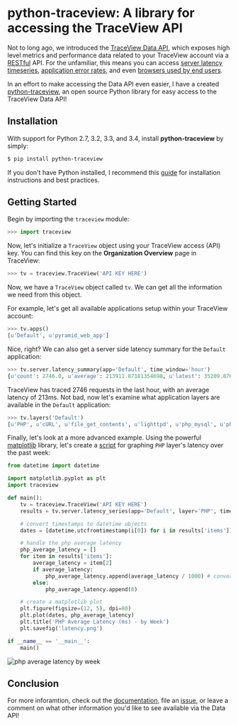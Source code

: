 # python-traceview: A library for accessing the TraceView API

Not to long ago, we introduced the [TraceView Data API][1], which exposes high
level metrics and performance data related to your TraceView account via a
[RESTful][9] API. For the unfamiliar, this means you can access
[server latency timeseries][5], [application error rates][6], and even
[browsers used by end users][7].

In an effort to make accessing the Data API even easier, I have a created
[python-traceview][2], an open source Python library for easy access to the
TraceView Data API!

## Installation

With support for Python 2.7, 3.2, 3.3, and 3.4, install **python-traceview**
by simply:

```bash
$ pip install python-traceview
```

If you don't have Python installed, I recommend this [guide][10] for
installation instructions and best practices.

## Getting Started

Begin by importing the ``traceview`` module:

```python
>>> import traceview
```

Now, let's initialize a `TraceView` object using your TraceView access (API)
key. You can find this key on the **Organization Overview** page in TraceView:

```python
>>> tv = traceview.TraceView('API KEY HERE')
```

Now, we have a `TraceView` object called ``tv``. We can get all the information
we need from this object.

For example, let's get all available applications setup within your TraceView
account:

```python
>>> tv.apps()
[u'Default', u'pyramid_web_app']
```

Nice, right? We can also get a server side latency summary for the ``Default``
application:

```python
>>> tv.server.latency_summary(app='Default', time_window='hour')
{u'count': 2746.0, u'average': 213911.87181354698, u'latest': 35209.87654320987}
```

TraceView has traced 2746 requests in the last hour, with an average latency of
213ms. Not bad, now let's examine what application layers are available in the
`Default` application:

```python
>>> tv.layers('Default')
[u'PHP', u'cURL', u'file_get_contents', u'lighttpd', u'php_mysql', u'php_mysqli']
```

Finally, let's look at a more advanced example. Using the powerful
[matplotlib][11] library, let's create a [script][13] for graphing `PHP` layer's
latency over the past week:


```python
from datetime import datetime

import matplotlib.pyplot as plt
import traceview

def main():
    tv = traceview.TraceView('API KEY HERE')
    results = tv.server.latency_series(app='Default', layer='PHP', time_window='week')

    # convert timestamps to datetime objects
    dates = [datetime.utcfromtimestamp(i[0]) for i in results['items']]

    # handle the php average latency
    php_average_latency = []
    for item in results['items']:
        average_latency = item[2]
        if average_latency:
            php_average_latency.append(average_latency / 1000) # convert to milliseconds
        else:
            php_average_latency.append(0)

    # create a matplotlib plot
    plt.figure(figsize=(12, 5), dpi=80)
    plt.plot(dates, php_average_latency)
    plt.title('PHP Average Latency (ms) - by Week')
    plt.savefig('latency.png')

if __name__ == '__main__':
    main()
```

![php average latency by week][12]

## Conclusion

For more inforamtion, check out the [documentation][3], file an [issue][8], or
leave a comment on what other information you'd like to see available via the
Data API!

[1]: http://www.appneta.com/blog/data-api-for-web-application-monitoring/
[2]: https://github.com/danriti/python-traceview
[3]: http://python-traceview.readthedocs.org/
[4]: http://dev.appneta.com/docs/api-v2/reference.html
[5]: http://dev.appneta.com/docs/api-v2/latency.html#endpoints
[6]: http://dev.appneta.com/docs/api-v2/errors.html#error-rate
[7]: http://dev.appneta.com/docs/api-v2/discovery.html#browsers
[8]: https://github.com/danriti/python-traceview/issues/new
[9]: http://en.wikipedia.org/wiki/Representational_state_transfer
[10]: http://docs.python-guide.org/en/latest/dev/virtualenvs/
[11]: http://matplotlib.org/
[12]: https://raw.githubusercontent.com/danriti/moleskine/master/python-traceview/images/latency.png
[13]: https://gist.github.com/danriti/f93c88522fb17eb1d4a1
